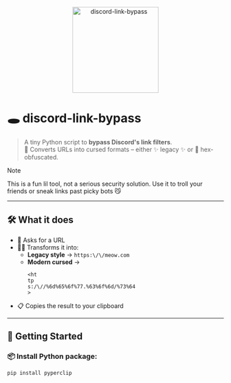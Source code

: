 <p align="center">
  <img src="https://media.tenor.com/OHMxfMcU4eQAAAAi/anime-girl.gif" alt="discord-link-bypass" height="200" />
</p>

# 🕳️ discord-link-bypass

> A tiny Python script to **bypass Discord's link filters**.  
> 💌 Converts URLs into cursed formats – either ✨ legacy ✨ or 👾 hex-obfuscated.

> [!NOTE]  
> This is a fun lil tool, not a serious security solution. Use it to troll your friends or sneak links past picky bots 😼

---

## 🛠️ What it does

- 🔁 Asks for a URL
- 🧙‍♂️ Transforms it into:
  - **Legacy style** → `https:\/\/meow.com`
  - **Modern cursed** →  
    ```
    <ht
    tp
    s:/\//%6d%65%6f%77.%63%6f%6d/%73%64
    >
    ```
- 📋 Copies the result to your clipboard

---

## 🚀 Getting Started

### 📦 Install Python package:

```bash
pip install pyperclip
